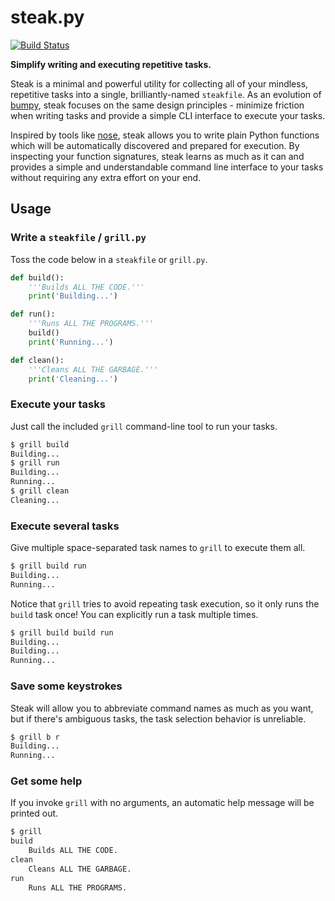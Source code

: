 # steak.py

[![Build Status](https://travis-ci.org/scizzorz/steak.png)](https://travis-ci.org/scizzorz/steak)

**Simplify writing and executing repetitive tasks.**

Steak is a minimal and powerful utility for collecting all of your mindless,
repetitive tasks into a single, brilliantly-named `steakfile`. As an evolution
of [bumpy](https://github.com/scizzorz/bumpy), steak focuses on the same design
principles - minimize friction when writing tasks and provide a simple CLI
interface to execute your tasks.

Inspired by tools like [nose](https://github.com/nose-devs/nose/), steak allows
you to write plain Python functions which will be automatically discovered and
prepared for execution. By inspecting your function signatures, steak learns as
much as it can and provides a simple and understandable command line interface
to your tasks without requiring any extra effort on your end.

## Usage

### Write a `steakfile` / `grill.py`

Toss the code below in a `steakfile` or `grill.py`.

```python
def build():
	'''Builds ALL THE CODE.'''
	print('Building...')

def run():
	'''Runs ALL THE PROGRAMS.'''
	build()
	print('Running...')

def clean():
	'''Cleans ALL THE GARBAGE.'''
	print('Cleaning...')
```

### Execute your tasks

Just call the included `grill` command-line tool to run your tasks.

```bash
$ grill build
Building...
$ grill run
Building...
Running...
$ grill clean
Cleaning...
```

### Execute several tasks

Give multiple space-separated task names to `grill` to execute them all.

```bash
$ grill build run
Building...
Running...
```

Notice that `grill` tries to avoid repeating task execution, so it only runs
the `build` task once! You can explicitly run a task multiple times.

```bash
$ grill build build run
Building...
Building...
Running...
```

### Save some keystrokes

Steak will allow you to abbreviate command names as much as you want, but if
there's ambiguous tasks, the task selection behavior is unreliable.

```bash
$ grill b r
Building...
Running...
```
### Get some help

If you invoke `grill` with no arguments, an automatic help message will be
printed out.

```bash
$ grill
build
	Builds ALL THE CODE.
clean
	Cleans ALL THE GARBAGE.
run
	Runs ALL THE PROGRAMS.
```
